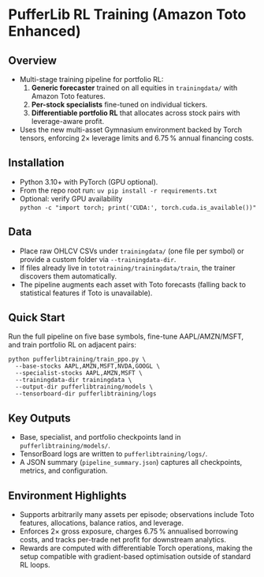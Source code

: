 PufferLib RL Training (Amazon Toto Enhanced)
============================================

Overview
--------

- Multi-stage training pipeline for portfolio RL:
  1. **Generic forecaster** trained on all equities in `trainingdata/` with Amazon Toto features.
  2. **Per-stock specialists** fine-tuned on individual tickers.
  3. **Differentiable portfolio RL** that allocates across stock pairs with leverage-aware profit.
- Uses the new multi-asset Gymnasium environment backed by Torch tensors, enforcing 2× leverage limits and 6.75 % annual financing costs.

Installation
------------

- Python 3.10+ with PyTorch (GPU optional).
- From the repo root run: `uv pip install -r requirements.txt`
- Optional: verify GPU availability  
  `python -c "import torch; print('CUDA:', torch.cuda.is_available())"`

Data
----

- Place raw OHLCV CSVs under `trainingdata/` (one file per symbol) or provide a custom folder via `--trainingdata-dir`.
- If files already live in `tototraining/trainingdata/train`, the trainer discovers them automatically.
- The pipeline augments each asset with Toto forecasts (falling back to statistical features if Toto is unavailable).

Quick Start
-----------

Run the full pipeline on five base symbols, fine-tune AAPL/AMZN/MSFT, and train portfolio RL on adjacent pairs:

```
python pufferlibtraining/train_ppo.py \
  --base-stocks AAPL,AMZN,MSFT,NVDA,GOOGL \
  --specialist-stocks AAPL,AMZN,MSFT \
  --trainingdata-dir trainingdata \
  --output-dir pufferlibtraining/models \
  --tensorboard-dir pufferlibtraining/logs
```

Key Outputs
-----------

- Base, specialist, and portfolio checkpoints land in `pufferlibtraining/models/`.
- TensorBoard logs are written to `pufferlibtraining/logs/`.
- A JSON summary (`pipeline_summary.json`) captures all checkpoints, metrics, and configuration.

Environment Highlights
----------------------

- Supports arbitrarily many assets per episode; observations include Toto features, allocations, balance ratios, and leverage.
- Enforces 2× gross exposure, charges 6.75 % annualised borrowing costs, and tracks per-trade net profit for downstream analytics.
- Rewards are computed with differentiable Torch operations, making the setup compatible with gradient-based optimisation outside of standard RL loops.
